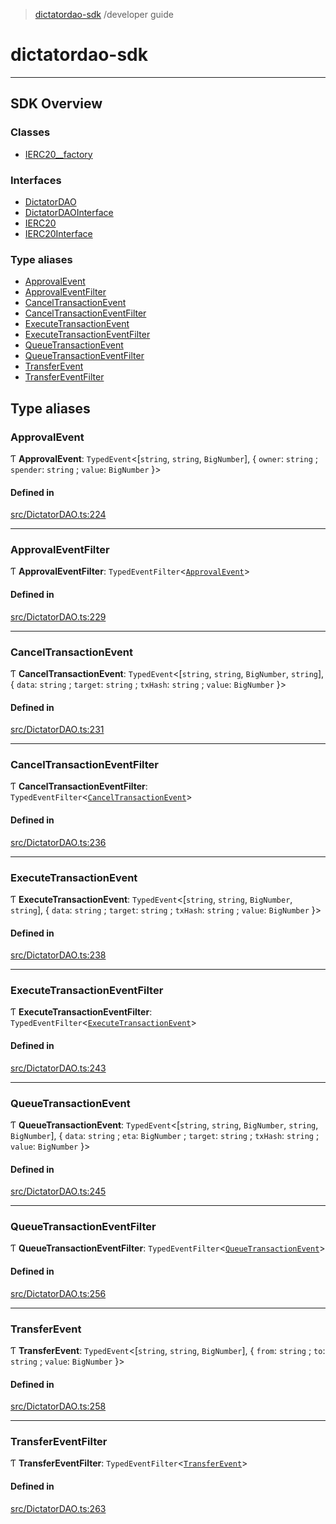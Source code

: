 > [dictatordao-sdk](README.md) /developer guide

# dictatordao-sdk


---

## SDK Overview



### Classes

- [IERC20\_\_factory](classes/IERC20__factory.md)

### Interfaces

- [DictatorDAO](interfaces/DictatorDAO.md)
- [DictatorDAOInterface](interfaces/DictatorDAOInterface.md)
- [IERC20](interfaces/IERC20.md)
- [IERC20Interface](interfaces/IERC20Interface.md)

### Type aliases

- [ApprovalEvent](modules.md#approvalevent)
- [ApprovalEventFilter](modules.md#approvaleventfilter)
- [CancelTransactionEvent](modules.md#canceltransactionevent)
- [CancelTransactionEventFilter](modules.md#canceltransactioneventfilter)
- [ExecuteTransactionEvent](modules.md#executetransactionevent)
- [ExecuteTransactionEventFilter](modules.md#executetransactioneventfilter)
- [QueueTransactionEvent](modules.md#queuetransactionevent)
- [QueueTransactionEventFilter](modules.md#queuetransactioneventfilter)
- [TransferEvent](modules.md#transferevent)
- [TransferEventFilter](modules.md#transfereventfilter)

## Type aliases

### ApprovalEvent

Ƭ **ApprovalEvent**: `TypedEvent`<[`string`, `string`, `BigNumber`], { `owner`: `string` ; `spender`: `string` ; `value`: `BigNumber`  }\>

#### Defined in

[src/DictatorDAO.ts:224](https://github.com/manifoldfinance/dictatordao-sdk/blob/32a16c2/src/DictatorDAO.ts#L224)

___

### ApprovalEventFilter

Ƭ **ApprovalEventFilter**: `TypedEventFilter`<[`ApprovalEvent`](modules.md#approvalevent)\>

#### Defined in

[src/DictatorDAO.ts:229](https://github.com/manifoldfinance/dictatordao-sdk/blob/32a16c2/src/DictatorDAO.ts#L229)

___

### CancelTransactionEvent

Ƭ **CancelTransactionEvent**: `TypedEvent`<[`string`, `string`, `BigNumber`, `string`], { `data`: `string` ; `target`: `string` ; `txHash`: `string` ; `value`: `BigNumber`  }\>

#### Defined in

[src/DictatorDAO.ts:231](https://github.com/manifoldfinance/dictatordao-sdk/blob/32a16c2/src/DictatorDAO.ts#L231)

___

### CancelTransactionEventFilter

Ƭ **CancelTransactionEventFilter**: `TypedEventFilter`<[`CancelTransactionEvent`](modules.md#canceltransactionevent)\>

#### Defined in

[src/DictatorDAO.ts:236](https://github.com/manifoldfinance/dictatordao-sdk/blob/32a16c2/src/DictatorDAO.ts#L236)

___

### ExecuteTransactionEvent

Ƭ **ExecuteTransactionEvent**: `TypedEvent`<[`string`, `string`, `BigNumber`, `string`], { `data`: `string` ; `target`: `string` ; `txHash`: `string` ; `value`: `BigNumber`  }\>

#### Defined in

[src/DictatorDAO.ts:238](https://github.com/manifoldfinance/dictatordao-sdk/blob/32a16c2/src/DictatorDAO.ts#L238)

___

### ExecuteTransactionEventFilter

Ƭ **ExecuteTransactionEventFilter**: `TypedEventFilter`<[`ExecuteTransactionEvent`](modules.md#executetransactionevent)\>

#### Defined in

[src/DictatorDAO.ts:243](https://github.com/manifoldfinance/dictatordao-sdk/blob/32a16c2/src/DictatorDAO.ts#L243)

___

### QueueTransactionEvent

Ƭ **QueueTransactionEvent**: `TypedEvent`<[`string`, `string`, `BigNumber`, `string`, `BigNumber`], { `data`: `string` ; `eta`: `BigNumber` ; `target`: `string` ; `txHash`: `string` ; `value`: `BigNumber`  }\>

#### Defined in

[src/DictatorDAO.ts:245](https://github.com/manifoldfinance/dictatordao-sdk/blob/32a16c2/src/DictatorDAO.ts#L245)

___

### QueueTransactionEventFilter

Ƭ **QueueTransactionEventFilter**: `TypedEventFilter`<[`QueueTransactionEvent`](modules.md#queuetransactionevent)\>

#### Defined in

[src/DictatorDAO.ts:256](https://github.com/manifoldfinance/dictatordao-sdk/blob/32a16c2/src/DictatorDAO.ts#L256)

___

### TransferEvent

Ƭ **TransferEvent**: `TypedEvent`<[`string`, `string`, `BigNumber`], { `from`: `string` ; `to`: `string` ; `value`: `BigNumber`  }\>

#### Defined in

[src/DictatorDAO.ts:258](https://github.com/manifoldfinance/dictatordao-sdk/blob/32a16c2/src/DictatorDAO.ts#L258)

___

### TransferEventFilter

Ƭ **TransferEventFilter**: `TypedEventFilter`<[`TransferEvent`](modules.md#transferevent)\>

#### Defined in

[src/DictatorDAO.ts:263](https://github.com/manifoldfinance/dictatordao-sdk/blob/32a16c2/src/DictatorDAO.ts#L263)
